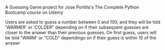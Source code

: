 A Guessing Game project for Jose Portilla's The Complete Python Bootcamp course on Udemy

Users are asked to guess a number between 0 and 100, and they will be told 'WARMER' or 'COLDER" depending on if their subsequent guesses are closer to the ansewr than their previous guesses.
On first guess, users will be told "WARM' or "COLD" dependingo on if their guess is within 10 of the answer
